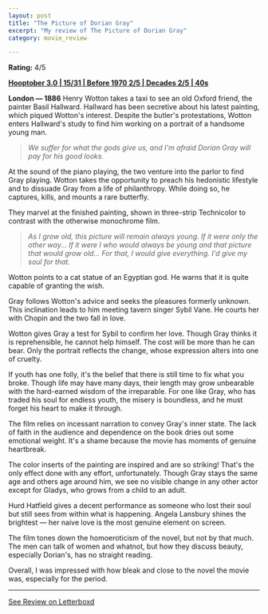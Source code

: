 ```yaml
---
layout: post
title: "The Picture of Dorian Gray"
excerpt: "My review of The Picture of Dorian Gray"
category: movie_review

---
```


**Rating:** 4/5

<b><a href="https://boxd.it/pRNoI/detail" rel="nofollow">Hooptober 3.0 | 15/31 | Before 1970 2/5 | Decades 2/5 | 40s</a></b>

<b>London — 1886</b>
Henry Wotton takes a taxi to see an old Oxford friend, the painter Basil Hallward. Hallward has been secretive about his latest painting, which piqued Wotton's interest. Despite the butler's protestations, Wotton enters Hallward's study to find him working on a portrait of a handsome young man.

<blockquote><i>We suffer for what the gods give us, and I'm afraid Dorian Gray will pay for his good looks.</i></blockquote>At the sound of the piano playing, the two venture into the parlor to find Gray playing. Wotton takes the opportunity to preach his hedonistic lifestyle and to dissuade Gray from a life of philanthropy. While doing so, he captures, kills, and mounts a rare butterfly.

They marvel at the finished painting, shown in three-strip Technicolor to contrast with the otherwise monochrome film.

<blockquote><i>As I grow old, this picture will remain always young. If it were only the other way... If it were I who would always be young and that picture that would grow old... For that, I would give everything. I'd give my soul for that.</i></blockquote>Wotton points to a cat statue of an Egyptian god. He warns that it is quite capable of granting the wish.

Gray follows Wotton's advice and seeks the pleasures formerly unknown. This inclination leads to him meeting tavern singer Sybil Vane. He courts her with Chopin and the two fall in love.

Wotton gives Gray a test for Sybil to confirm her love. Though Gray thinks it is reprehensible, he cannot help himself. The cost will be more than he can bear. Only the portrait reflects the change, whose expression alters into one of cruelty.

If youth has one folly, it's the belief that there is still time to fix what you broke. Though life may have many days, their length may grow unbearable with the hard-earned wisdom of the irreparable. For one like Gray, who has traded his soul for endless youth, the misery is boundless, and he must forget his heart to make it through.

The film relies on incessant narration to convey Gray's inner state. The lack of faith in the audience and dependence on the book dries out some emotional weight. It's a shame because the movie has moments of genuine heartbreak.

The color inserts of the painting are inspired and are so striking! That's the only effect done with any effort, unfortunately. Though Gray stays the same age and others age around him, we see no visible change in any other actor except for Gladys, who grows from a child to an adult.

Hurd Hatfield gives a decent performance as someone who lost their soul but still sees from within what is happening. Angela Lansbury shines the brightest — her naive love is the most genuine element on screen.

The film tones down the homoeroticism of the novel, but not by that much. The men can talk of women and whatnot, but how they discuss beauty, especially Dorian's, has no straight reading.

Overall, I was impressed with how bleak and close to the novel the movie was, especially for the period.

<hr>

[See Review on Letterboxd](https://boxd.it/6GQR0t)
